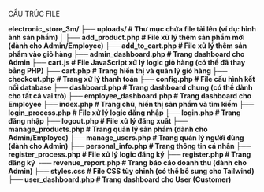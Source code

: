 CẤU TRÚC FILE

**electronic_store_3m/
├── uploads/              # Thư mục chứa file tải lên (ví dụ: hình ảnh sản phẩm)
│
├── add_product.php       # File xử lý thêm sản phẩm mới (dành cho Admin/Employee)
├── add_to_cart.php       # File xử lý thêm sản phẩm vào giỏ hàng
├── admin_dashboard.php   # Trang dashboard cho Admin
├── cart.js               # File JavaScript xử lý logic giỏ hàng (có thể đã thay bằng PHP)
├── cart.php              # Trang hiển thị và quản lý giỏ hàng
├── checkout.php          # Trang xử lý thanh toán
├── config.php            # File cấu hình kết nối database
├── dashboard.php         # Trang dashboard chung (có thể dành cho tất cả vai trò)
├── employee_dashboard.php # Trang dashboard cho Employee
├── index.php             # Trang chủ, hiển thị sản phẩm và tìm kiếm
├── login_process.php     # File xử lý logic đăng nhập
├── login.php             # Trang đăng nhập
├── logout.php            # File xử lý đăng xuất
├── manage_products.php   # Trang quản lý sản phẩm (dành cho Admin/Employee)
├── manage_users.php      # Trang quản lý người dùng (dành cho Admin)
├── personal_info.php     # Trang thông tin cá nhân
├── register_process.php  # File xử lý logic đăng ký
├── register.php          # Trang đăng ký
├── revenue_report.php    # Trang báo cáo doanh thu (dành cho Admin)
├── styles.css            # File CSS tùy chỉnh (có thể bổ sung cho Tailwind)
├── user_dashboard.php    # Trang dashboard cho User (Customer)**
